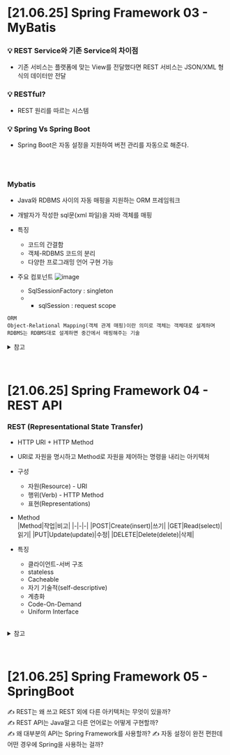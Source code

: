 # [21.06.25] Spring Framework 03 - MyBatis

### 💡 REST Service와 기존 Service의 차이점

- 기존 서비스는 플랫폼에 맞는 View를 전달했다면 REST 서비스는 JSON/XML 형식의 데이터만 전달

### 💡 RESTful?

- REST 원리를 따르는 시스템

### 💡 Spring Vs Spring Boot

- Spring Boot은 자동 설정을 지원하여 버전 관리를 자동으로 해준다.

<br>
<br>

### Mybatis

- Java와 RDBMS 사이의 자동 매핑을 지원하는 ORM 프레임워크
- 개발자가 작성한 sql문(xml 파일)을 자바 객체를 매핑
- 특징

  - 코드의 간결함
  - 객체-RDBMS 코드의 분리
  - 다양한 프로그래밍 언어 구현 가능

- 주요 컴포넌트
  ![image](https://user-images.githubusercontent.com/36289638/123362378-899fb080-d5ab-11eb-886c-a69168933477.png)   
  - SqlSessionFactory : singleton   
  - - sqlSession : request scope

```
ORM
Object-Relational Mapping(객체 관계 매핑)이란 의미로 객체는 객체대로 설계하며 RDBMS는 RDBMS대로 설계하면 중간에서 매핑해주는 기술
```

<details>
    <summary>참고</summary>
    <ul>
        <li>http://mybatis.org/spring/ko/sqlsession.html</li>
        <li>https://opentutorials.org/module/3569/21223</li>
        <li>https://m.blog.naver.com/PostView.naver?isHttpsRedirect=true&blogId=kd980311&logNo=220041128658</li>
    </ul>
</details>

<br>
<br>

# [21.06.25] Spring Framework 04 - REST API

### REST (Representational State Transfer)

- HTTP URI + HTTP Method
- URI로 자원을 명시하고 Method로 자원을 제어하는 명령을 내리는 아키텍처
- 구성

  - 자원(Resource) - URI
  - 행위(Verb) - HTTP Method
  - 표현(Representations)

- Method  
  |Method|작업|비고|
  |-|-|-|
  |POST|Create(insert)|쓰기|
  |GET|Read(select)|읽기|
  |PUT|Update(update)|수정|
  |DELETE|Delete(delete)|삭제|

- 특징
  - 클라이언트-서버 구조
  - stateless
  - Cacheable
  - 자기 기술적(self-descriptive)
  - 계층화
  - Code-On-Demand
  - Uniform Interface

<br>

<details>
    <summary>참고</summary>
    <ul>
        <li>https://gmlwjd9405.github.io/2018/09/21/rest-and-restful.html</li>
    </ul>
</details>

<br>
<br>

# [21.06.25] Spring Framework 05 - SpringBoot

✍ REST는 왜 쓰고 REST 외에 다른 아키텍처는 무엇이 있을까?  
✍ REST API는 Java말고 다른 언어로는 어떻게 구현할까?  
✍ 왜 대부분의 API는 Spring Framework를 사용할까?
✍ 자동 설정이 완전 편한데 어떤 경우에 Spring을 사용하는 걸까?
